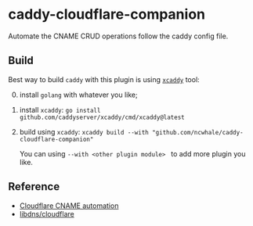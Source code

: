 # caddy-cloudflare-companion
Automate the CNAME CRUD operations follow the caddy config file.

## Build

Best way to build `caddy` with this plugin is using [`xcaddy`](https://github.com/caddyserver/xcaddy) tool:

0. install `golang` with whatever you like;
1. install `xcaddy`: `go install github.com/caddyserver/xcaddy/cmd/xcaddy@latest`
2. build using `xcaddy`: `xcaddy build --with "github.com/ncwhale/caddy-cloudflare-companion"`

    You can using `--with <other plugin module> `  to add more plugin you like.

## Reference

* [Cloudflare CNAME automation](https://caddy.community/t/cloudflare-cname-automation/13628)
* [libdns/cloudflare](https://github.com/libdns/cloudflare)